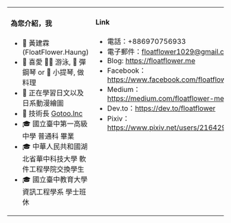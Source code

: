 <table><tr><td valign="top" width="60%">
  
#### 為您介紹，我
  
- 👨 黃建霖 (FloatFlower.Haung)
- 💙 喜愛 🏊‍♂️ 游泳, 🎹 彈鋼琴 or 🎻 小提琴, 做料理
- 🧠 正在學習日文以及日系動漫繪圖
- 💼 技術長 [Gotoo.Inc](https://gotoo.co)
- 🎓 國立臺中第一高級中學 普通科 畢業
- 🎓 中華人民共和國湖北省華中科技大學 軟件工程學院交換學生
- 🎓 國立臺中教育大學 資訊工程學系 學士班 休


</td><td valign="top" width="40%">
  
#### Link

+ 電話：+886970756933
+ 電子郵件：floatflower1029@gmail.com
+ Blog: https://floatflower.me
+ Facebook：https://www.facebook.com/floatflower
+ Medium：https://medium.com/floatflower-me
+ Dev.to：https://dev.to/floatflower
+ Pixiv：https://www.pixiv.net/users/21642986

</td></tr></table>
